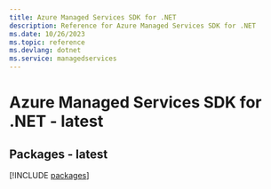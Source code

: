 ```yaml
---
title: Azure Managed Services SDK for .NET
description: Reference for Azure Managed Services SDK for .NET
ms.date: 10/26/2023
ms.topic: reference
ms.devlang: dotnet
ms.service: managedservices
---
```

# Azure Managed Services SDK for .NET - latest
## Packages - latest
[!INCLUDE [packages](managed-services-index.md)]